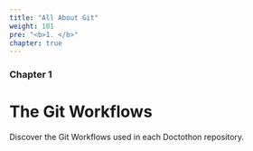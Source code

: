 ```yaml
---
title: "All About Git"
weight: 101
pre: "<b>1. </b>"
chapter: true
---
```


### Chapter 1

# The Git Workflows

Discover the Git Workflows used in each Doctothon repository.
